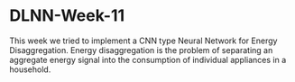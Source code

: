 # DLNN-Week-11
This week we tried to implement a CNN type Neural Network for Energy Disaggregation. Energy disaggregation is the problem of separating an aggregate energy signal into the consumption of individual appliances in a household. 
